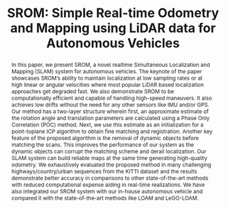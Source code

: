 ---
layout: project-page-new
title: "SROM: Simple Real-time Odometry and Mapping using LiDAR data for Autonomous Vehicles"
authors:
  - name: Nivedita Rufus
    sup: 1
  - name: Unni Krishnan R. Nair
    sup: 1
  - name: A.V.S Sai Bhargav Kumar
    sup: 1
  - name: Vashist Madiraju
    sup: 1
  - name: K. Madhava Krishna
    sup: 1
affiliations:
  - name: IIIT Hyderabad, India
    link: https://robotics.iiit.ac.in
    sup: 1
permalink: publications/2020/Rufus_SROM
abstract: "In this paper, we present SROM, a novel realtime Simultaneous Localization and Mapping (SLAM) system for autonomous vehicles. The keynote of the paper showcases SROM’s ability to maintain localization at low sampling rates or at high linear or angular velocities where most popular LiDAR based localization approaches get degraded fast. We also demonstrate SROM to be computationally efficient and capable of handling high-speed maneuvers. It also achieves low drifts without the need for any other sensors like IMU and/or GPS. Our method has a two-layer structure wherein first, an approximate estimate of the rotation angle and translation parameters are calculated using a Phase Only Correlation (POC) method. Next, we use this estimate as an initialization for a point-toplane ICP algorithm to obtain fine matching and registration. Another key feature of the proposed algorithm is the removal of dynamic objects before matching the scans. This improves the performance of our system as the dynamic objects can corrupt the matching scheme and derail localization. Our SLAM system can build reliable maps at the same time generating high-quality odometry. We exhaustively evaluated the proposed method in many challenging highways/country/urban sequences from the KITTI dataset and the results demonstrate better accuracy in comparisons to other state-of-the-art methods with reduced computational expense aiding in real-time realizations. We have also integrated our SROM system with our in-house autonomous vehicle and compared it with the state-of-the-art methods like LOAM and LeGO-LOAM."
paper: https://robotics.iiit.ac.in/uploads/Main/Publications/nivedita_etal_iv20.pdf
iframe: https://www.youtube.com/embed/hH9YdSmOOyE

---